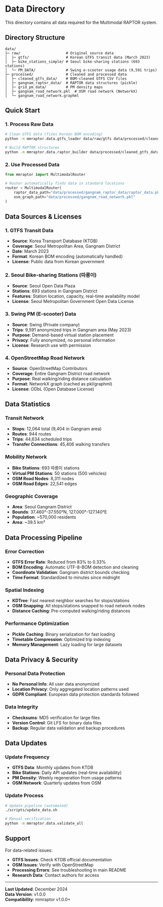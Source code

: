 # Data Directory

This directory contains all data required for the Multimodal RAPTOR system.

##  Directory Structure

```
data/
├─ raw/                     # Original source data
│  ├─ gtfs/                 # Korean GTFS transit data (March 2023)
│  ├─ bike_stations_simple/ # Seoul bike-sharing stations (693 stations)
│  └─ PM_DATA/              # Swing e-scooter usage data (9,591 trips)
├─ processed/               # Cleaned and processed data
│  ├─ cleaned_gtfs_data/    # BOM-cleaned GTFS CSV files
│  ├─ gangnam_raptor_data/  # RAPTOR data structures (pickle)
│  ├─ grid_pm_data/         # PM density maps
│  ├─ gangnam_road_network.pkl  # OSM road network (NetworkX)
│  └─ gangnam_road_network.graphml
```

##  Quick Start

### 1. Process Raw Data
```bash
# Clean GTFS data (fixes Korean BOM encoding)
python -m mmraptor.data.gtfs_loader data/raw/gtfs data/processed/cleaned_gtfs_data

# Build RAPTOR structures
python -m mmraptor.data.raptor_builder data/processed/cleaned_gtfs_data data/processed/gangnam_raptor_data/raptor_data.pkl
```

### 2. Use Processed Data
```python
from mmraptor import MultimodalRouter

# Router automatically finds data in standard locations
router = MultimodalRouter(
    raptor_data_path="data/processed/gangnam_raptor_data/raptor_data.pkl",
    osm_graph_path="data/processed/gangnam_road_network.pkl"
)
```

##  Data Sources & Licenses

### 1. GTFS Transit Data
- **Source**: Korea Transport Database (KTDB)
- **Coverage**: Seoul Metropolitan Area, Gangnam District
- **Date**: March 2023
- **Format**: Korean BOM encoding (automatically handled)
- **License**: Public data from Korean government

### 2. Seoul Bike-sharing Stations (따릉이)
- **Source**: Seoul Open Data Plaza
- **Stations**: 693 stations in Gangnam District
- **Features**: Station location, capacity, real-time availability model
- **License**: Seoul Metropolitan Government Open Data License

### 3. Swing PM (E-scooter) Data
- **Source**: Swing (Private company)
- **Trips**: 9,591 anonymized trips in Gangnam area (May 2023)
- **Purpose**: Demand-based virtual station placement
- **Privacy**: Fully anonymized, no personal information
- **License**: Research use with permission

### 4. OpenStreetMap Road Network
- **Source**: OpenStreetMap Contributors
- **Coverage**: Entire Gangnam District road network
- **Purpose**: Real walking/riding distance calculation
- **Format**: NetworkX graph (cached as pkl/graphml)
- **License**: ODbL (Open Database License)

##  Data Statistics

### Transit Network
- **Stops**: 12,064 total (9,404 in Gangnam area)
- **Routes**: 944 routes
- **Trips**: 44,634 scheduled trips
- **Transfer Connections**: 45,406 walking transfers

### Mobility Network
- **Bike Stations**: 693 따릉이 stations
- **Virtual PM Stations**: 50 stations (500 vehicles)
- **OSM Road Nodes**: 8,311 nodes
- **OSM Road Edges**: 22,541 edges

### Geographic Coverage
- **Area**: Seoul Gangnam District
- **Bounds**: 37.460°-37.550°N, 127.000°-127.140°E
- **Population**: ~570,000 residents
- **Area**: ~39.5 km²

##  Data Processing Pipeline

### Error Correction
- **GTFS Error Rate**: Reduced from 83% to 0.33%
- **BOM Encoding**: Automatic UTF-8-BOM detection and cleaning
- **Coordinate Validation**: Gangnam district bounds checking
- **Time Format**: Standardized to minutes since midnight

### Spatial Indexing
- **KDTree**: Fast nearest neighbor searches for stops/stations
- **OSM Snapping**: All stops/stations snapped to road network nodes
- **Distance Caching**: Pre-computed walking/riding distances

### Performance Optimization
- **Pickle Caching**: Binary serialization for fast loading
- **Timetable Compression**: Optimized trip indexing
- **Memory Management**: Lazy loading for large datasets

##  Data Privacy & Security

### Personal Data Protection
- **No Personal Info**: All user data anonymized
- **Location Privacy**: Only aggregated location patterns used
- **GDPR Compliant**: European data protection standards followed

### Data Integrity
- **Checksums**: MD5 verification for large files
- **Version Control**: Git LFS for binary data files
- **Backup**: Regular data validation and backup procedures

##  Data Updates

### Update Frequency
- **GTFS Data**: Monthly updates from KTDB
- **Bike Stations**: Daily API updates (real-time availability)
- **PM Density**: Weekly regeneration from usage patterns
- **OSM Network**: Quarterly updates from OSM

### Update Process
```bash
# Update pipeline (automated)
./scripts/update_data.sh

# Manual verification
python -m mmraptor.data.validate_all
```

##  Support

For data-related issues:
- **GTFS Issues**: Check KTDB official documentation
- **OSM Issues**: Verify with OpenStreetMap
- **Processing Errors**: See troubleshooting in main README
- **Research Data**: Contact authors for access

---

**Last Updated**: December 2024  
**Data Version**: v1.0.0  
**Compatibility**: mmraptor v1.0.0+